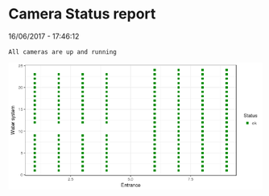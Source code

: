 Camera Status report
================
16/06/2017 - 17:46:12

    All cameras are up and running

![](camreport_files/figure-markdown_github/unnamed-chunk-2-1.png)
